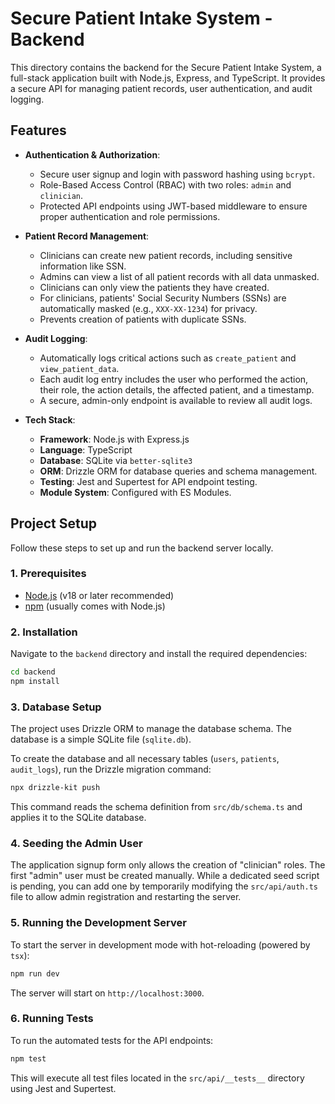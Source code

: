 # Secure Patient Intake System - Backend

This directory contains the backend for the Secure Patient Intake System, a full-stack application built with Node.js, Express, and TypeScript. It provides a secure API for managing patient records, user authentication, and audit logging.

## Features

-   **Authentication & Authorization**:
    -   Secure user signup and login with password hashing using `bcrypt`.
    -   Role-Based Access Control (RBAC) with two roles: `admin` and `clinician`.
    -   Protected API endpoints using JWT-based middleware to ensure proper authentication and role permissions.

-   **Patient Record Management**:
    -   Clinicians can create new patient records, including sensitive information like SSN.
    -   Admins can view a list of all patient records with all data unmasked.
    -   Clinicians can only view the patients they have created.
    -   For clinicians, patients' Social Security Numbers (SSNs) are automatically masked (e.g., `XXX-XX-1234`) for privacy.
    -   Prevents creation of patients with duplicate SSNs.

-   **Audit Logging**:
    -   Automatically logs critical actions such as `create_patient` and `view_patient_data`.
    -   Each audit log entry includes the user who performed the action, their role, the action details, the affected patient, and a timestamp.
    -   A secure, admin-only endpoint is available to review all audit logs.

-   **Tech Stack**:
    -   **Framework**: Node.js with Express.js
    -   **Language**: TypeScript
    -   **Database**: SQLite via `better-sqlite3`
    -   **ORM**: Drizzle ORM for database queries and schema management.
    -   **Testing**: Jest and Supertest for API endpoint testing.
    -   **Module System**: Configured with ES Modules.

## Project Setup

Follow these steps to set up and run the backend server locally.

### 1. Prerequisites

-   [Node.js](https://nodejs.org/) (v18 or later recommended)
-   [npm](https://www.npmjs.com/) (usually comes with Node.js)

### 2. Installation

Navigate to the `backend` directory and install the required dependencies:

```bash
cd backend
npm install
```

### 3. Database Setup

The project uses Drizzle ORM to manage the database schema. The database is a simple SQLite file (`sqlite.db`).

To create the database and all necessary tables (`users`, `patients`, `audit_logs`), run the Drizzle migration command:

```bash
npx drizzle-kit push
```
This command reads the schema definition from `src/db/schema.ts` and applies it to the SQLite database.

### 4. Seeding the Admin User

The application signup form only allows the creation of "clinician" roles. The first "admin" user must be created manually. While a dedicated seed script is pending, you can add one by temporarily modifying the `src/api/auth.ts` file to allow admin registration and restarting the server.

### 5. Running the Development Server

To start the server in development mode with hot-reloading (powered by `tsx`):

```bash
npm run dev
```

The server will start on `http://localhost:3000`.

### 6. Running Tests

To run the automated tests for the API endpoints:

```bash
npm test
```

This will execute all test files located in the `src/api/__tests__` directory using Jest and Supertest. 